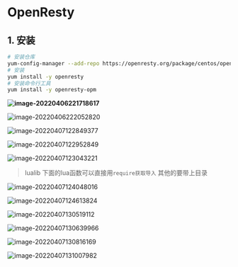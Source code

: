 # OpenResty

## 1. 安装

```sh
# 安装仓库
yum-config-manager --add-repo https://openresty.org/package/centos/openresty.repo
# 安装
yum install -y openresty
# 安装命令行工具
yum install -y openresty-opm
```

**![image-20220406221718617](https://picgo-images0401.oss-cn-beijing.aliyuncs.com/picgo/image-20220406221718617.png)**

![image-20220406222052820](https://picgo-images0401.oss-cn-beijing.aliyuncs.com/picgo/image-20220406222052820.png)

![image-20220407122849377](https://picgo-images0401.oss-cn-beijing.aliyuncs.com/picgo/image-20220407122849377.png)

![image-20220407122952849](https://picgo-images0401.oss-cn-beijing.aliyuncs.com/picgo/image-20220407122952849.png)

![image-20220407123043221](https://picgo-images0401.oss-cn-beijing.aliyuncs.com/picgo/image-20220407123043221.png)



> lualib 下面的lua函数可以直接用`require获取导入` 其他的要带上目录

![image-20220407124048016](https://picgo-images0401.oss-cn-beijing.aliyuncs.com/picgo/image-20220407124048016.png)

![image-20220407124613824](https://picgo-images0401.oss-cn-beijing.aliyuncs.com/picgo/image-20220407124613824.png)

![image-20220407130519112](https://picgo-images0401.oss-cn-beijing.aliyuncs.com/picgo/image-20220407130519112.png)

![image-20220407130639966](https://picgo-images0401.oss-cn-beijing.aliyuncs.com/picgo/image-20220407130639966.png)

![image-20220407130816169](https://picgo-images0401.oss-cn-beijing.aliyuncs.com/picgo/image-20220407130816169.png)

![image-20220407131007982](https://picgo-images0401.oss-cn-beijing.aliyuncs.com/picgo/image-20220407131007982.png)

